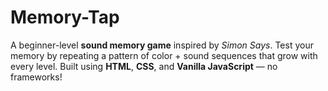 # Memory-Tap
A beginner-level **sound memory game** inspired by *Simon Says*.   Test your memory by repeating a pattern of color + sound sequences that grow with every level.  Built using **HTML**, **CSS**, and **Vanilla JavaScript** — no frameworks!
